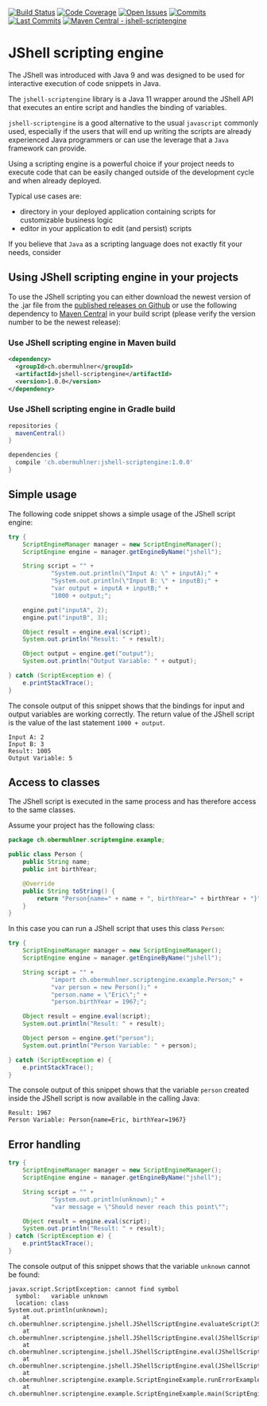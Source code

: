 [![Build Status](https://badgen.net/travis/eobermuhlner/jshell-scriptengine)](https://travis-ci.org/eobermuhlner/jshell-scriptengine)
[![Code Coverage](https://badgen.net/codecov/c/github/eobermuhlner/jshell-scriptengine)](https://codecov.io/gh/eobermuhlner/jshell-scriptengine)
[![Open Issues](https://badgen.net/github/open-issues/eobermuhlner/jshell-scriptengine)](https://github.com/eobermuhlner/jshell-scriptengine/issues)
[![Commits](https://badgen.net/github/commits/eobermuhlner/jshell-scriptengine)](https://github.com/eobermuhlner/jshell-scriptengine/graphs/commit-activity)
[![Last Commits](https://badgen.net/github/last-commit/eobermuhlner/jshell-scriptengine)](https://github.com/eobermuhlner/jshell-scriptengine/graphs/commit-activity)
[![Maven Central - jshell-scriptengine](https://img.shields.io/maven-central/v/ch.obermuhlner/jshell-scriptengine.svg)](https://search.maven.org/artifact/ch.obermuhlner/jshell-scriptengine)

# JShell scripting engine

The JShell was introduced with Java 9 and was designed to be used
for interactive execution of code snippets in Java.

The `jshell-scriptengine` library is a Java 11 wrapper around the JShell
API that executes an entire script and handles the binding of variables.

`jshell-scriptengine` is a good alternative to the usual `javascript`
commonly used, especially if the users that will end up writing the
scripts are already experienced Java programmers or can use the leverage
that a `Java` framework can provide.

Using a scripting engine is a powerful choice if your project needs to
execute code that can be easily changed outside of the development cycle
and when already deployed.

Typical use cases are:
- directory in your deployed application containing scripts for customizable business logic
- editor in your application to edit (and persist) scripts

If you believe that `Java` as a scripting language does not exactly fit
your needs, consider 

## Using JShell scripting engine in your projects 

To use the JShell scripting you can either download the newest version of the .jar file from the
[published releases on Github](https://github.com/eobermuhlner/jshell-scriptengine/releases/)
or use the following dependency to
[Maven Central](https://search.maven.org/#search%7Cga%7C1%7Cjshell-scriptengine)
in your build script (please verify the version number to be the newest release):

### Use JShell scripting engine in Maven build

```xml
<dependency>
  <groupId>ch.obermuhlner</groupId>
  <artifactId>jshell-scriptengine</artifactId>
  <version>1.0.0</version>
</dependency>
```

### Use JShell scripting engine in Gradle build

```gradle
repositories {
  mavenCentral()
}

dependencies {
  compile 'ch.obermuhlner:jshell-scriptengine:1.0.0'
}
```

## Simple usage

The following code snippet shows a simple usage of the JShell script engine:
```java
try {
    ScriptEngineManager manager = new ScriptEngineManager();
    ScriptEngine engine = manager.getEngineByName("jshell");

    String script = "" +
            "System.out.println(\"Input A: \" + inputA);" +
            "System.out.println(\"Input B: \" + inputB);" +
            "var output = inputA + inputB;" +
            "1000 + output;";

    engine.put("inputA", 2);
    engine.put("inputB", 3);

    Object result = engine.eval(script);
    System.out.println("Result: " + result);

    Object output = engine.get("output");
    System.out.println("Output Variable: " + output);

} catch (ScriptException e) {
    e.printStackTrace();
}
```

The console output of this snippet shows that the bindings for input and output variables are working correctly.
The return value of the JShell script is the value of the last statement `1000 + output`.
```console
Input A: 2
Input B: 3
Result: 1005
Output Variable: 5
```

## Access to classes

The JShell script is executed in the same process 
and has therefore access to the same classes.

Assume your project has the following class:
```java
package ch.obermuhlner.scriptengine.example;

public class Person {
    public String name;
    public int birthYear;

    @Override
    public String toString() {
        return "Person{name=" + name + ", birthYear=" + birthYear + "}";
    }
}
```

In this case you can run a JShell script that uses this class `Person`:
```java
try {
    ScriptEngineManager manager = new ScriptEngineManager();
    ScriptEngine engine = manager.getEngineByName("jshell");

    String script = "" +
            "import ch.obermuhlner.scriptengine.example.Person;" +
            "var person = new Person();" +
            "person.name = \"Eric\";" +
            "person.birthYear = 1967;";

    Object result = engine.eval(script);
    System.out.println("Result: " + result);

    Object person = engine.get("person");
    System.out.println("Person Variable: " + person);

} catch (ScriptException e) {
    e.printStackTrace();
}
```

The console output of this snippet shows that the variable `person` created inside the JShell script is now available in the calling Java:
```console
Result: 1967
Person Variable: Person{name=Eric, birthYear=1967}
```

## Error handling

```java
try {
    ScriptEngineManager manager = new ScriptEngineManager();
    ScriptEngine engine = manager.getEngineByName("jshell");

    String script = "" +
            "System.out.println(unknown);" +
            "var message = \"Should never reach this point\"";

    Object result = engine.eval(script);
    System.out.println("Result: " + result);
} catch (ScriptException e) {
    e.printStackTrace();
}
```

The console output of this snippet shows that the variable `unknown` cannot be found:
```console
javax.script.ScriptException: cannot find symbol
  symbol:   variable unknown
  location: class 
System.out.println(unknown);
	at ch.obermuhlner.scriptengine.jshell.JShellScriptEngine.evaluateScript(JShellScriptEngine.java:216)
	at ch.obermuhlner.scriptengine.jshell.JShellScriptEngine.eval(JShellScriptEngine.java:98)
	at ch.obermuhlner.scriptengine.jshell.JShellScriptEngine.eval(JShellScriptEngine.java:84)
	at ch.obermuhlner.scriptengine.jshell.JShellScriptEngine.eval(JShellScriptEngine.java:74)
	at ch.obermuhlner.scriptengine.example.ScriptEngineExample.runErrorExample(ScriptEngineExample.java:84)
	at ch.obermuhlner.scriptengine.example.ScriptEngineExample.main(ScriptEngineExample.java:14)
```
